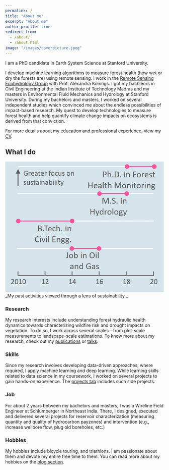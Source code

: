 ```yaml
---
permalink: /
title: "About me"
excerpt: "About me"
author_profile: true
redirect_from: 
  - /about/
  - /about.html
image: "/images/coverpicture.jpeg"
---
```


I am a PhD candidate in Earth System Science at Stanford University. 

I develop machine learning algorithms to measure forest health (how wet or dry the forests are) using remote sensing. I work in the <a href="https://koningslab.stanford.edu/" target="_blank">Remote Sensing Ecohydrology Group</a> with Prof. Alexandra Konings. I got my bachleors in Civil Engineering at the Indian Institute of Technology Madras and my masters in Environmental Fluid Mechanics and Hydrology at Stanford University. During my bachelors and masters, I worked on several  independent studies which convinced me about the endless possibilities of impact-based research. My quest to develop technologies to measure forest health and help quantify climate change impacts on ecosystems is derived from that conviction. 

For more details about my education and professional experience, view my [CV](https://krishnakrao.github.io/cv/). 
## What I do 

<picture>
    <source media="(min-width: 900px)" srcset="/images/timespent_wide.jpg">
    <img src="/images/timespent.jpg" alt="Plot showing time spent various activities in the last 10 years. Coursework:40%, Job:25%, Research: 25%, Hobbies: 10%">
</picture>
_My past activities viewed through a lens of sustainability._

### Research

My research interests include understanding forest hydraulic health dynamics towards charecterizing wildfire risk and drought impacts on vegetation. To do so, I work across several scales - from plot-scale measurements to landscape-scale estimations.  To know more about my research, check out my [publications](https://krishnakrao.github.io/publications/) or [talks](https://krishnakrao.github.io/talks/). 

### Skills

Since my research involves developing data-driven approaches, where required, I apply machine learning and deep learning. While learning skills related to data science in my coursework, I worked on several projects to gain hands-on experience. The [projects tab](https://krishnakrao.github.io/projects/) includes such side projects.

### Job

For about 2 years between my bachelors and masters, I was a Wireline Field Engineer at Schlumberger in Northeast India. There, I designed, executed and delivered several projects for reservoir characterization (measuring quantity and quality of hydrocarbon payzones) and intervention (e.g., increase wellbore flow, plug old boreholes, etc.)

### Hobbies

My hobbies include bicycle touring, and triathlons. I am passionate about them and devote my entire free time to them. You can read more about my hobbies on the [blog section](https://krishnakrao.github.io/blog/). 

<!--{% include image.html url="/images/coverpicture.jpeg"%}-->

